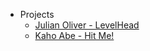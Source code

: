 
+ Projects
  + [Julian Oliver - LevelHead](https://vimeo.com/1320756)
  + [Kaho Abe - Hit Me!](https://kahoabe.net/portfolio/hit-me/)
